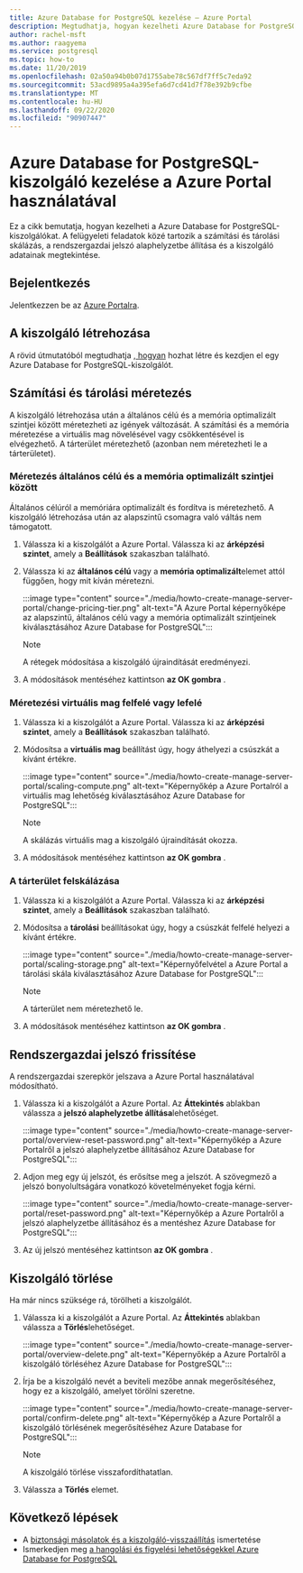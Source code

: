 ```yaml
---
title: Azure Database for PostgreSQL kezelése – Azure Portal
description: Megtudhatja, hogyan kezelheti Azure Database for PostgreSQL-kiszolgálókat a Azure Portal.
author: rachel-msft
ms.author: raagyema
ms.service: postgresql
ms.topic: how-to
ms.date: 11/20/2019
ms.openlocfilehash: 02a50a94b0b07d1755abe78c567df7ff5c7eda92
ms.sourcegitcommit: 53acd9895a4a395efa6d7cd41d7f78e392b9cfbe
ms.translationtype: MT
ms.contentlocale: hu-HU
ms.lasthandoff: 09/22/2020
ms.locfileid: "90907447"
---
```

# <a name="manage-an-azure-database-for-postgresql-server-using-the-azure-portal"></a>Azure Database for PostgreSQL-kiszolgáló kezelése a Azure Portal használatával

Ez a cikk bemutatja, hogyan kezelheti a Azure Database for PostgreSQL-kiszolgálókat. A felügyeleti feladatok közé tartozik a számítási és tárolási skálázás, a rendszergazdai jelszó alaphelyzetbe állítása és a kiszolgáló adatainak megtekintése.

## <a name="sign-in"></a>Bejelentkezés

Jelentkezzen be az [Azure Portalra](https://portal.azure.com).

## <a name="create-a-server"></a>A kiszolgáló létrehozása

A rövid útmutatóból megtudhatja [, hogyan](quickstart-create-server-database-portal.md) hozhat létre és kezdjen el egy Azure Database for PostgreSQL-kiszolgálót.

## <a name="scale-compute-and-storage"></a>Számítási és tárolási méretezés

A kiszolgáló létrehozása után a általános célú és a memória optimalizált szintjei között méretezheti az igények változását. A számítási és a memória méretezése a virtuális mag növelésével vagy csökkentésével is elvégezhető. A tárterület méretezhető (azonban nem méretezheti le a tárterületet).

### <a name="scale-between-general-purpose-and-memory-optimized-tiers"></a>Méretezés általános célú és a memória optimalizált szintjei között

Általános célúról a memóriára optimalizált és fordítva is méretezhető. A kiszolgáló létrehozása után az alapszintű csomagra való váltás nem támogatott.

1. Válassza ki a kiszolgálót a Azure Portal. Válassza ki az **árképzési szintet**, amely a **Beállítások** szakaszban található.

2. Válassza ki az **általános célú** vagy a **memória optimalizált**elemet attól függően, hogy mit kíván méretezni.

   :::image type="content" source="./media/howto-create-manage-server-portal/change-pricing-tier.png" alt-text="A Azure Portal képernyőképe az alapszintű, általános célú vagy a memória optimalizált szintjeinek kiválasztásához Azure Database for PostgreSQL":::

   > [!NOTE]
   > A rétegek módosítása a kiszolgáló újraindítását eredményezi.

3. A módosítások mentéséhez kattintson **az OK gombra** .

### <a name="scale-vcores-up-or-down"></a>Méretezési virtuális mag felfelé vagy lefelé

1. Válassza ki a kiszolgálót a Azure Portal. Válassza ki az **árképzési szintet**, amely a **Beállítások** szakaszban található.

2. Módosítsa a **virtuális mag** beállítást úgy, hogy áthelyezi a csúszkát a kívánt értékre.

   :::image type="content" source="./media/howto-create-manage-server-portal/scaling-compute.png" alt-text="Képernyőkép a Azure Portalról a virtuális mag lehetőség kiválasztásához Azure Database for PostgreSQL":::

   > [!NOTE]
   > A skálázás virtuális mag a kiszolgáló újraindítását okozza.

3. A módosítások mentéséhez kattintson **az OK gombra** .

### <a name="scale-storage-up"></a>A tárterület felskálázása

1. Válassza ki a kiszolgálót a Azure Portal. Válassza ki az **árképzési szintet**, amely a **Beállítások** szakaszban található.

2. Módosítsa a **tárolási** beállításokat úgy, hogy a csúszkát felfelé helyezi a kívánt értékre.

   :::image type="content" source="./media/howto-create-manage-server-portal/scaling-storage.png" alt-text="Képernyőfelvétel a Azure Portal a tárolási skála kiválasztásához Azure Database for PostgreSQL":::

   > [!NOTE]
   > A tárterület nem méretezhető le.

3. A módosítások mentéséhez kattintson **az OK gombra** .

## <a name="update-admin-password"></a>Rendszergazdai jelszó frissítése

A rendszergazdai szerepkör jelszava a Azure Portal használatával módosítható.

1. Válassza ki a kiszolgálót a Azure Portal. Az **Áttekintés** ablakban válassza a **jelszó alaphelyzetbe állítása**lehetőséget.

   :::image type="content" source="./media/howto-create-manage-server-portal/overview-reset-password.png" alt-text="Képernyőkép a Azure Portalről a jelszó alaphelyzetbe állításához Azure Database for PostgreSQL":::

2. Adjon meg egy új jelszót, és erősítse meg a jelszót. A szövegmező a jelszó bonyolultságára vonatkozó követelményeket fogja kérni.

   :::image type="content" source="./media/howto-create-manage-server-portal/reset-password.png" alt-text="Képernyőkép a Azure Portalről a jelszó alaphelyzetbe állításához és a mentéshez Azure Database for PostgreSQL":::

3. Az új jelszó mentéséhez kattintson **az OK gombra** .

## <a name="delete-a-server"></a>Kiszolgáló törlése

Ha már nincs szüksége rá, törölheti a kiszolgálót. 

1. Válassza ki a kiszolgálót a Azure Portal. Az **Áttekintés** ablakban válassza a **Törlés**lehetőséget.

   :::image type="content" source="./media/howto-create-manage-server-portal/overview-delete.png" alt-text="Képernyőkép a Azure Portalről a kiszolgáló törléséhez Azure Database for PostgreSQL":::

2. Írja be a kiszolgáló nevét a beviteli mezőbe annak megerősítéséhez, hogy ez a kiszolgáló, amelyet törölni szeretne.

   :::image type="content" source="./media/howto-create-manage-server-portal/confirm-delete.png" alt-text="Képernyőkép a Azure Portalről a kiszolgáló törlésének megerősítéséhez Azure Database for PostgreSQL":::

   > [!NOTE]
   > A kiszolgáló törlése visszafordíthatatlan.

3. Válassza a **Törlés** elemet.

## <a name="next-steps"></a>Következő lépések

- A [biztonsági másolatok és a kiszolgáló-visszaállítás](howto-restore-server-portal.md) ismertetése
- Ismerkedjen meg [a hangolási és figyelési lehetőségekkel Azure Database for PostgreSQL](concepts-monitoring.md)
